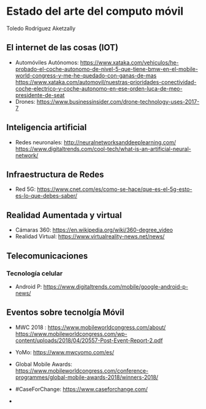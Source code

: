 


# Estado del arte del computo móvil
Toledo Rodríguez Aketzally

 ## El internet de las cosas (IOT)
  - Automóviles Autónomos: 
 https://www.xataka.com/vehiculos/he-probado-el-coche-autonomo-de-nivel-5-que-tiene-bmw-en-el-mobile-world-congress-y-me-he-quedado-con-ganas-de-mas
  https://www.xataka.com/automovil/nuestras-prioridades-conectividad-coche-electrico-y-coche-autonomo-en-ese-orden-luca-de-meo-presidente-de-seat
   - Drones: https://www.businessinsider.com/drone-technology-uses-2017-7
   
 ## Inteligencia artificial
 - Redes neuronales: http://neuralnetworksanddeeplearning.com/
 https://www.digitaltrends.com/cool-tech/what-is-an-artificial-neural-network/

 
 ## Infraestructura de Redes
 - Red 5G: https://www.cnet.com/es/como-se-hace/que-es-el-5g-esto-es-lo-que-debes-saber/
 
 ## Realidad Aumentada y virtual
  - Cámaras 360: https://en.wikipedia.org/wiki/360-degree_video
 - Realidad Virtual: https://www.virtualreality-news.net/news/
 
 ## Telecomunicaciones
 ### Tecnología celular
 - Android P: https://www.digitaltrends.com/mobile/google-android-p-news/

## Eventos sobre tecnolgía Móvil
  - MWC 2018 : https://www.mobileworldcongress.com/about/
 https://www.mobileworldcongress.com/wp-content/uploads/2018/04/20557-Post-Event-Report-2.pdf
 - YoMo: https://www.mwcyomo.com/es/
 - Global Mobile Awards: https://www.mobileworldcongress.com/conference-programmes/global-mobile-awards-2018/winners-2018/
 - #CaseForChange: https://www.caseforchange.com/


 - 

